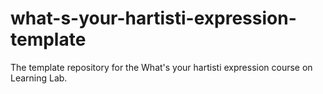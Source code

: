 # what-s-your-hartisti-expression-template
The template repository for the What's your hartisti expression course on Learning Lab.
